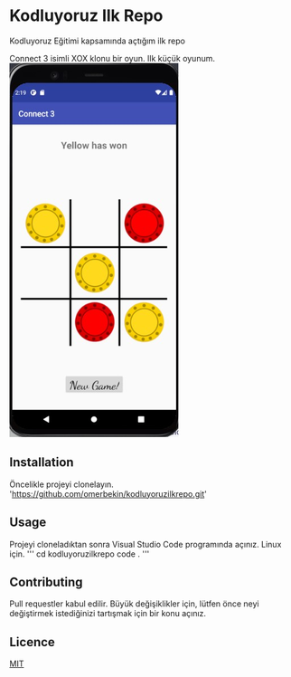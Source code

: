 # Kodluyoruz Ilk Repo
Kodluyoruz Eğitimi kapsamında açtığım ilk repo

Connect 3 isimli XOX klonu bir oyun. Ilk küçük oyunum.
![Proje Resmi](https://raw.githubusercontent.com/omerbekin/kodluyoruzilkrepo/main/Connect3.jpg)

## Installation
Öncelikle projeyi clonelayın.
'https://github.com/omerbekin/kodluyoruzilkrepo.git'

## Usage
Projeyi cloneladıktan sonra Visual Studio Code programında açınız.
Linux için.
'''
cd kodluyoruzilkrepo
code .
'''

## Contributing
Pull requestler kabul edilir. Büyük değişiklikler için, lütfen önce neyi değiştirmek istediğinizi tartışmak için bir konu açınız.

## Licence
[MIT](https://choosealicense.com/licenses/mit/)
